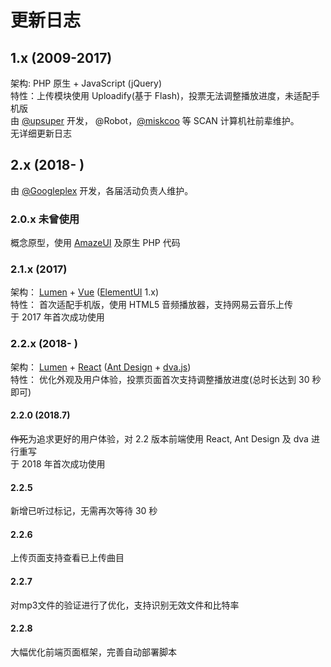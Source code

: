 # 更新日志
## 1.x (2009-2017)
架构: PHP 原生 + JavaScript (jQuery)  
特性：上传模块使用 Uploadify(基于 Flash)，投票无法调整播放进度，未适配手机版  
由 [@upsuper](https://upsuper.org) 开发， @Robot，[@miskcoo](https://blog.miskcoo.com/) 等 SCAN 计算机社前辈维护。  
无详细更新日志

## 2.x (2018- )
由 [@Googleplex](https://gpx.moe/) 开发，各届活动负责人维护。  

### 2.0.x 未曾使用
概念原型，使用 [AmazeUI](http://amazeui.org/) 及原生 PHP 代码

### 2.1.x (2017)
架构： [Lumen](https://lumen.laravel.com/) + [Vue](https://cn.vuejs.org/) ([ElementUI](https://element.eleme.io/) 1.x)  
特性： 首次适配手机版，使用 HTML5 音频播放器，支持网易云音乐上传  
于 2017 年首次成功使用

### 2.2.x (2018- )
架构： [Lumen](https://lumen.laravel.com/) + [React](https://reactjs.org/) ([Ant Design](https://ant.design/) + [dva.js](http://dvajs.com/))  
特性： 优化外观及用户体验，投票页面首次支持调整播放进度(总时长达到 30 秒即可)  

#### 2.2.0 (2018.7)
~~作死~~为追求更好的用户体验，对 2.2 版本前端使用 React, Ant Design 及 dva 进行重写  
于 2018 年首次成功使用

#### 2.2.5
新增已听过标记，无需再次等待 30 秒

#### 2.2.6
上传页面支持查看已上传曲目

#### 2.2.7
对mp3文件的验证进行了优化，支持识别无效文件和比特率

#### 2.2.8
大幅优化前端页面框架，完善自动部署脚本